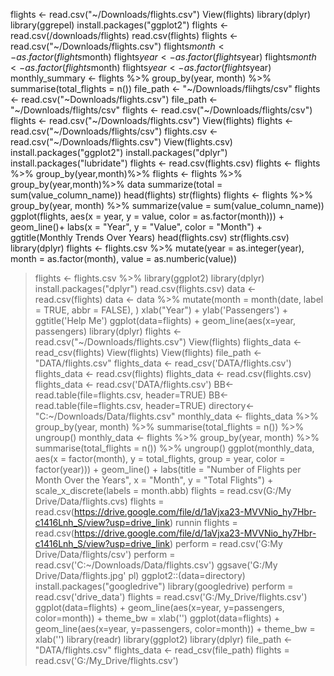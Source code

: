 flights <- read.csv("~/Downloads/flights.csv")
View(flights)
library(dplyr)
library(ggrepel)
install.packages("ggplot2")
flights <- read.csv(/downloads/flights)
read.csv(flights)
flights <- read.csv("~/Downloads/flights.csv")
flights$month <- as.factor(flights$month)
flights$year <- as.factor(flights$year)
flights$month <- as.factor(flights$month)
flights$year <- as.factor(flights$year)
monthly_summary <- flights %>%
  group_by(year, month) %>%
  summarise(total_flights = n())
file_path <- "~/Downloads/flihgts/csv"
flights <- read.csv("~Downloads/flights.csv")
file_path <- "~/Downloads/flights/csv"
flights <- read.csv("~/Downloads/flights/csv")
flights <- read.csv("~/Downloads/flights.csv")
View(flights)
flights <- read.csv("~/Downloads/flights/csv")
flights.csv <- read.csv("~/Downloads/flights.csv")
View(flights.csv)
install.packages("ggplot2")
install.packages("dplyr")
install.packages("lubridate")
flights <- read.csv(flights.csv)
flights <- flights %>%
  group_by(year,month)%>%
  flights <- flights %>%
  group_by(year,month)%>%
  data
summarize(total = sum(value_column_name))
head(flights)
str(flights)
flights <- flights %>%
  group_by(year, month) %>%
  summarize(value = sum(value_column_name))
ggplot(flights, aes(x = year, y = value, color = as.factor(month))) + geom_line()+
  labs(x = "Year", y = "Value", color = "Month") + ggtitle(Monthly Trends Over Years)
head(flights.csv)
str(flights.csv)
library(dplyr)
flights <- flights.csv %>%
  mutate(year = as.integer(year), month = as.factor(month), value = as.numberic(value))
> flights <- flights.csv %>%
  library(ggplot2)
library(dplyr)
install.packages("dplyr")
read.csv(flights.csv)
data <- read.csv(flights)
data <- data %>%
  mutate(month = month(date, label = TRUE, abbr = FALSE), )
xlab("Year") + ylab('Passengers') + ggtitle('Help Me')
ggplot(data=flights) + geom_line(aes(x=year, passengers)
                                 library(dplyr)
                                 flights <- read.csv("~/Downloads/flights.csv")
                                 View(flights)
                                 flights_data <- read_csv(flights)
                                 View(flights)
                                 View(flights)
                                 file_path <- "DATA/flights.csv"
                                 flights_data <- read_csv('DATA/flights.csv')
                                 flights_data <- read.csv(flights)
                                 flights_data <- read.csv(flights.csv)
                                 flights_data <- read.csv('DATA/flights.csv')
                                 BB<-read.table(file=flights.csv, header=TRUE)
                                 BB<-read.table(file=flights.csv, header=TRUE)
                                 directory<-"C:~/Downloads/Data/flights.csv"
                                 monthly_data <- flights_data %>%
                                   group_by(year, month) %>%
                                   summarise(total_flights = n()) %>%
                                   ungroup()
                                 monthly_data <- flights %>%
                                   group_by(year, month) %>%
                                   summarise(total_flights = n()) %>%
                                   ungroup()
                                 ggplot(monthly_data, aes(x = factor(month), y = total_flights, group = year, color = factor(year))) +
                                   geom_line() +
                                   labs(title = "Number of Flights per Month Over the Years",
                                        x = "Month",
                                        y = "Total Flights") +
                                   scale_x_discrete(labels = month.abb)
                                 flights = read.csv(G:/My Drive/Data/flights.cvs)
                                 flights = read.csv(https://drive.google.com/file/d/1aVjxa23-MVVNio_hy7Hbr-c1416Lnh_S/view?usp=drive_link)
                                 runnin
                                 flights = read.csv(https://drive.google.com/file/d/1aVjxa23-MVVNio_hy7Hbr-c1416Lnh_S/view?usp=drive_link)
                                 perform = read.csv('G:My Drive/Data/flights/csv')
                                 perform = read.csv('C:~/Downloads/Data/flights.csv')
                                 ggsave('G:/My Drive/Data/flights.jpg' pl)
                                 ggplot2::(data=directory)
                                 install.packages("googledrive")
                                 library(googledrive)
                                 perform = read.csv('drive_data')
                                 flights = read.csv('G:/My_Drive/flights.csv')
                                 ggplot(data=flights) + geom_line(aes(x=year, y=passengers, color=month)) + theme_bw = xlab('')
                                 ggplot(data=flights) + geom_line(aes(x=year, y=passengers, color=month)) + theme_bw = xlab('')
                                 library(readr)
                                 library(ggplot2)
                                 library(dplyr)
                                 file_path <- "DATA/flights.csv"
                                 flights_data <- read_csv(file_path)
                                 flights = read.csv('G:/My_Drive/flights.csv')
                                 
                                 
